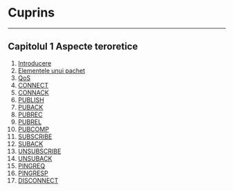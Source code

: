 # Cuprins
---
## Capitolul 1 Aspecte teroretice
1. [Introducere](Capitolul%201%20Aspecte%20teoretice/01.%20Introducere.md)
2. [Elementele unui pachet](Capitolul%201%20Aspecte%20teoretice/02.%20Elementele%20unui%20pachet.md)
3. [QoS](Capitolul%201%20Aspecte%20teoretice/01.%QoS.md)
4. [CONNECT](Capitolul%201%20Aspecte%20teoretice/01.%20CONNECT.md)
5. [CONNACK](Capitolul%201%20Aspecte%20teoretice/01.%20CONNACK.md)
6. [PUBLISH](Capitolul%201%20Aspecte%20teoretice/01.%20PUBLISH.md)
7. [PUBACK](Capitolul%201%20Aspecte%20teoretice/01.%20PUBACK%20(QoS%201).md)
8. [PUBREC](Capitolul%201%20Aspecte%20teoretice/01.%20PUBREC%20(Qos%202).md)
9. [PUBREL](Capitolul%201%20Aspecte%20teoretice/01.%20PUBREL%20(Qos%202).md)
10. [PUBCOMP](Capitolul%201%20Aspecte%20teoretice/01.%20PUBCOMP%20(Qos%202).md)
11. [SUBSCRIBE](Capitolul%201%20Aspecte%20teoretice/01.%20SUBSCRIBE.md)
12. [SUBACK](Capitolul%201%20Aspecte%20teoretice/01.%20SUBACK.md)
13. [UNSUBSCRIBE](Capitolul%201%20Aspecte%20teoretice/01.%20UNSUBSCRIBE.md)
14. [UNSUBACK](Capitolul%201%20Aspecte%20teoretice/01.%20UNSUBACK.md)
15. [PINGREQ](Capitolul%201%20Aspecte%20teoretice/01.%20PINGREQ.md)
16. [PINGRESP](Capitolul%201%20Aspecte%20teoretice/01.%20PINGRESP.md)
17. [DISCONNECT](Capitolul%201%20Aspecte%20teoretice/01.%20DISCONNECT.md)